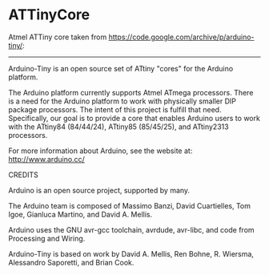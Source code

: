 # ATTinyCore

Atmel ATTiny core taken from <https://code.google.com/archive/p/arduino-tiny/>:

------------------------------------------------------------


Arduino-Tiny is an open source set of ATtiny "cores" for the Arduino platform.

The Arduino platform currently supports Atmel ATmega processors. There is a need
for the Arduino platform to work with physically smaller DIP package processors.
The intent of this project is fulfill that need. Specifically, our goal is to
provide a core that enables Arduino users to work with the ATtiny84 (84/44/24),
ATtiny85 (85/45/25), and ATtiny2313 processors.

For more information about Arduino, see the website at: <http://www.arduino.cc/>

CREDITS

Arduino is an open source project, supported by many.

The Arduino team is composed of Massimo Banzi, David Cuartielles, Tom Igoe,
Gianluca Martino, and David A. Mellis.

Arduino uses the GNU avr-gcc toolchain, avrdude, avr-libc, and code from
Processing and Wiring.

Arduino-Tiny is based on work by David A. Mellis, Ren Bohne, R. Wiersma,
Alessandro Saporetti, and Brian Cook.
